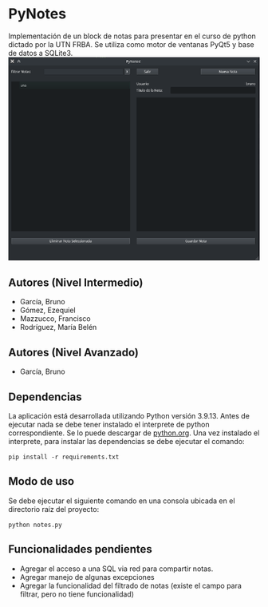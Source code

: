 # PyNotes

Implementación de un block de notas para presentar en el curso de python dictado por la UTN FRBA.
Se utiliza como motor de ventanas PyQt5 y base de datos a SQLite3.
![PyNotes](img/pynotes.png "Pantalla principal")

## Autores (Nivel Intermedio)
  - García, Bruno
  - Gómez, Ezequiel
  - Mazzucco, Francisco
  - Rodríguez, María Belén

## Autores (Nivel Avanzado)
  - García, Bruno

## Dependencias
La aplicación está desarrollada utilizando Python versión 3.9.13. Antes de ejecutar nada se debe tener instalado el interprete de python correspondiente. Se lo puede descargar de [python.org](https://www.python.org/downloads/).
Una vez instalado el interprete, para instalar las dependencias se debe ejecutar el comando:

    pip install -r requirements.txt


## Modo de uso
Se debe ejecutar el siguiente comando en una consola ubicada en el directorio raíz del proyecto:

    python notes.py


## Funcionalidades pendientes
  - Agregar el acceso a una SQL via red para compartir notas.
  - Agregar manejo de algunas excepciones
  - Agregar la funcionalidad del filtrado de notas (existe el campo para filtrar, pero no tiene funcionalidad)
